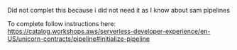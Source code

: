 <!-- Deploying the service -->
Did not complet this because i did not need it as I know about sam pipelines

To complete follow instructions here: https://catalog.workshops.aws/serverless-developer-experience/en-US/unicorn-contracts/pipeline#initialize-pipeline
